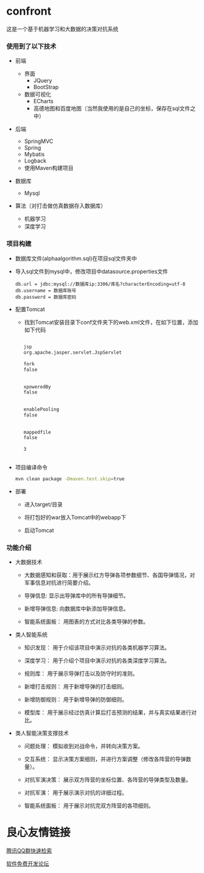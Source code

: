 # confront
这是一个基于机器学习和大数据的决策对抗系统

### 使用到了以下技术
* 前端
    * 界面
        * JQuery
        * BootStrap
    * 数据可视化
        * ECharts
        * 高德地图和百度地图（当然我使用的是自己的坐标，保存在sql文件之中）

* 后端
    * SpringMVC
    * Spring
    * Mybatis
    * Logback
    * 使用Maven构建项目

* 数据库
    * Mysql

* 算法（对打击做仿真数据存入数据库）
    * 机器学习
    * 深度学习

### 项目构建

* 数据库文件(alphaalgorithm.sql)在项目sql文件夹中
    
* 导入sql文件到mysql中，修改项目中datasource.properties文件

    ```properties
    db.url = jdbc:mysql://数据库ip:3306/库名?characterEncoding=utf-8
    db.username = 数据库账号
    db.password = 数据库密码
    ```
    
* 配置Tomcat

    * 找到Tomcat安装目录下conf文件夹下的web.xml文件，在如下位置，添加如下代码
    
    ```xml
     
       jsp 
       org.apache.jasper.servlet.JspServlet 
     
       fork 
       false 
     
     
       xpoweredBy 
       false 
     
     
       enablePooling 
       false 
     
     
       mappedfile 
       false 
     
       3 
     
    ```
    
* 项目编译命令

    ```bash
    mvn clean package -Dmaven.test.skip=true
    ```

* 部署

    * 进入target/目录
    
    * 将打包好的war放入Tomcat中的webapp下

    * 启动Tomcat

### 功能介绍
* 大数据技术

    * 大数据感知和获取：用于展示红方导弹各项参数细节、各国导弹情况，对军事信息对抗进行简要介绍。
    
    * 导弹信息:
    显示出导弹库中的所有导弹细节。
    
    * 新增导弹信息:
    向数据库中新添加导弹信息。
    
    * 智能系统面板：
    用图表的方式对比各类导弹的参数。
    
* 类人智能系统

    * 知识发现：
    用于介绍该项目中演示对抗的各类机器学习算法。
    
    * 深度学习：
    用于介绍个项目中演示对抗的各类深度学习算法。
    
    * 规则库：
    用于展示导弹打击以及防守时的准则。
    
    * 新增打击规则：
    用于新增导弹的打击细则。
    
    * 新增防御规则：
    用于新增导弹的防御细则。
    
    * 模型库：
    用于展示经过仿真计算后打击预测的结果，并与真实结果进行对比。
    
* 类人智能决策支撑技术

   * 问题处理：
   模拟收到对战命令，并转向决策方案。
   
   * 交互系统：
   显示决策方案细则，并进行方案调整（修改各阵营的导弹数量）。
   
   * 对抗军演决策：
   展示双方阵营的坐标位置、各阵营的导弹类型及数量。
   
   * 对抗军演：
   用于展示演示对抗的详细过程。
   
   * 智能系统面板：
   用于展示对抗完双方阵营的各项细则。




 # 良心友情链接

[腾讯QQ群快速检索](http://u.720life.cn/s/8cf73f7c)

[软件免费开发论坛](http://u.720life.cn/s/bbb01dc0)